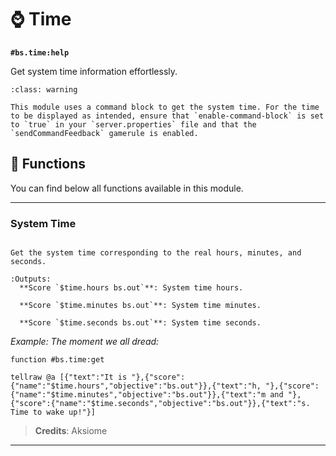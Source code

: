 # ⌚ Time

**`#bs.time:help`**

Get system time information effortlessly.

```{admonition} Enable Command Blocks
:class: warning

This module uses a command block to get the system time. For the time to be displayed as intended, ensure that `enable-command-block` is set to `true` in your `server.properties` file and that the `sendCommandFeedback` gamerule is enabled.
```

## 🔧 Functions

You can find below all functions available in this module.

---

### System Time

```{function} #bs.time:get

Get the system time corresponding to the real hours, minutes, and seconds.

:Outputs:
  **Score `$time.hours bs.out`**: System time hours.

  **Score `$time.minutes bs.out`**: System time minutes.

  **Score `$time.seconds bs.out`**: System time seconds.
```

*Example: The moment we all dread:*

```mcfunction
function #bs.time:get

tellraw @a [{"text":"It is "},{"score":{"name":"$time.hours","objective":"bs.out"}},{"text":"h, "},{"score":{"name":"$time.minutes","objective":"bs.out"}},{"text":"m and "},{"score":{"name":"$time.seconds","objective":"bs.out"}},{"text":"s. Time to wake up!"}]
```

> **Credits**: Aksiome

---

```{include} ../_templates/comments.md
```
